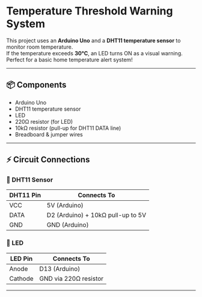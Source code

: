 # Temperature Threshold Warning System 

This project uses an **Arduino Uno** and a **DHT11 temperature sensor** to monitor room temperature.  
If the temperature exceeds **30°C**, an LED turns ON as a visual warning. Perfect for a basic home temperature alert system!

---

## 📦 Components
- Arduino Uno
- DHT11 temperature sensor
- LED
- 220Ω resistor (for LED)
- 10kΩ resistor (pull-up for DHT11 DATA line)
- Breadboard & jumper wires

---

## ⚡ Circuit Connections

### 🔹 DHT11 Sensor
| DHT11 Pin | Connects To        |
|-----------|--------------------|
| VCC       | 5V (Arduino)       |
| DATA      | D2 (Arduino) + 10kΩ pull-up to 5V |
| GND       | GND (Arduino)      |

### 🔹 LED
| LED Pin | Connects To           |
|---------|-----------------------|
| Anode   | D13 (Arduino)         |
| Cathode | GND via 220Ω resistor |

---


